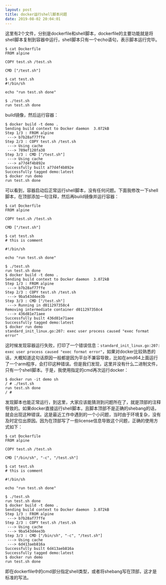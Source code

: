 ```yaml
---
layout: post
title: docker运行shell脚本问题
date: 2019-08-02 20:04:01
---
```


这里有2个文件，分别是dockerfile和shell脚本，dockerfile的主要功能就是将shell脚本复制到容器中运行，shell脚本只有一个echo语句，表示脚本运行完毕。

```
$ cat Dockerfile
FROM alpine

COPY test.sh /test.sh

CMD ["/test.sh"]

$ cat test.sh
#!/bin/sh

echo "run test.sh done"

$ ./test.sh
run test.sh done

```

build镜像，然后运行容器：

```
$ docker build -t demo .
Sending build context to Docker daemon  3.072kB
Step 1/3 : FROM alpine
 ---> b7b28af77ffe
Step 2/3 : COPY test.sh /test.sh
 ---> Using cache
 ---> 789ef128fa38
Step 3/3 : CMD ["/test.sh"]
 ---> Using cache
 ---> a77d4f4b892e
Successfully built a77d4f4b892e
Successfully tagged demo:latest
$ docker run demo
run test.sh done
```

可以看到，容器启动后正常运行shell脚本，没有任何问题。下面我修改一下shell脚本，在顶部添加一句注释，然后再build镜像并运行容器：

```
$ cat Dockerfile
FROM alpine

COPY test.sh /test.sh

CMD ["/test.sh"]

$ cat test.sh
# this is comment

#!/bin/sh

echo "run test.sh done"

$ ./test.sh
run test.sh done
$ docker build -t demo .
Sending build context to Docker daemon  3.072kB
Step 1/3 : FROM alpine
 ---> b7b28af77ffe
Step 2/3 : COPY test.sh /test.sh
 ---> 9ba543d4ee3b
Step 3/3 : CMD ["/test.sh"]
 ---> Running in d011297358c4
Removing intermediate container d011297358c4
 ---> 436d81e71aee
Successfully built 436d81e71aee
Successfully tagged demo:latest
$ docker run demo
standard_init_linux.go:207: exec user process caused "exec format error"

```

这时候发现容器运行失败，打印了一个错误信息：`standard_init_linux.go:207: exec user process caused "exec format error"`，如果对docker比较熟悉的话，大概知道这句话原因一般都是因为平台不兼容导致，比如在amd64上面运行了一个arm程序，会打印这种错误。但是我们发现，这里并没有什么二进制文件，只有一个shell脚本。于是，我使用指定的cmd再次运行docker：

```
$ docker run -it demo sh
/ # ./test.sh
run test.sh done
/ #
```

发现脚本也能正常运行，到这里，大家应该能猜测到问题所在了，就是顶部的注释导致的。如果docker直接运行shell脚本，且脚本顶部不是正确的shebang的话，就会出现这种错误。这是最近工作中遇到的一个小问题，当时由于环境复杂，没有及时定位出原因。因为在顶部写了一些license信息导致这个问题，正确的使用方式如下：

```
$ cat Dockerfile
FROM alpine

COPY test.sh /test.sh

CMD ["/bin/sh", "-c", "/test.sh"]

$ cat test.sh
# this is comment

#!/bin/sh

echo "run test.sh done"

$ ./test.sh
run test.sh done
$ docker build -t demo .
Sending build context to Docker daemon  3.072kB
Step 1/3 : FROM alpine
 ---> b7b28af77ffe
Step 2/3 : COPY test.sh /test.sh
 ---> Using cache
 ---> 9ba543d4ee3b
Step 3/3 : CMD ["/bin/sh", "-c", "/test.sh"]
 ---> Using cache
 ---> 6d413aeb816a
Successfully built 6d413aeb816a
Successfully tagged demo:latest
$ docker run demo
run test.sh done

```

即在dockerfile中的cmd部分指定shell类型，或者将shebang写在顶部，这才是标准的写法。
